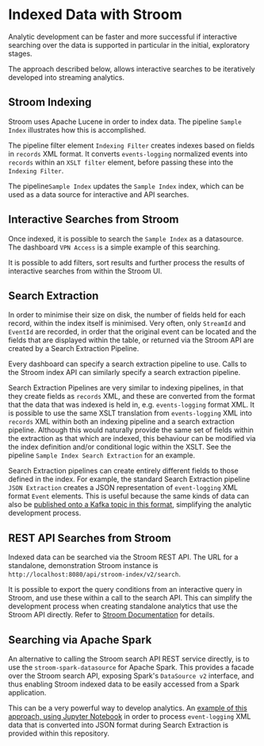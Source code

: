 # Indexed Data with Stroom
Analytic development can be faster and more successful if interactive searching over the data is supported in particular in the
initial, exploratory stages.

The approach described below, allows interactive searches to be iteratively developed into streaming analytics.

## Stroom Indexing
Stroom uses Apache Lucene in order to index data.  The pipeline `Sample Index` illustrates how this is accomplished.

The pipeline filter element `Indexing Filter` creates indexes based on fields in `records` XML format.  It 
converts `events-logging` normalized events into `records` within an `XSLT filter` element, before 
passing these into the `Indexing Filter`.

The pipeline`Sample Index` updates the `Sample Index` index, which can be used as a data source for interactive and API
searches.

## Interactive Searches from Stroom
Once indexed, it is possible to search the `Sample Index` as a datasource.  The dashboard `VPN Access` is a simple example of this searching.

It is possible to add filters, sort results and further process the results of interactive searches from within the Stroom UI.

## Search Extraction
In order to minimise their size on disk, the number of fields held for each record, within the index itself is minimised.  Very often,
only `StreamId` and `EventId` are recorded, in order that the original event can be located and the fields that are displayed within
the table, or returned via the Stroom API are created by a Search Extraction Pipeline.

Every dashboard can specify a search extraction pipeline to use.  Calls to the Stroom index API can similarly specify a search
extraction pipeline.

Search Extraction Pipelines are very similar to indexing pipelines, in that they create fields as `records` XML, and
these are converted from the format that the data that was indexed is held in, e.g. `events-logging` format XML.  It is possible
to use the same XSLT translation from `events-logging` XML into `records` XML within both an indexing pipeline and a
search extraction pipeline.  Although this would naturally provide the same set of fields within the extraction as that which
are indexed, this behaviour can be modified via the index definition and/or conditional logic within the XSLT.
See the pipeline `Sample Index Search Extraction` for an example.

Search Extraction pipelines can create entirely different fields to those defined in the index.  For example, the standard
Search Extraction pipeline `JSON Extraction` creates a JSON representation of `event-logging` XML format `Event` elements.
This is useful because the same kinds of data can also be [published onto a Kafka topic in this format](kafkaproducer.md),
simplifying the analytic development process. 

## REST API Searches from Stroom
Indexed data can be searched via the Stroom REST API.  The URL for a standalone, demonstration Stroom instance is
 `http://localhost:8080/api/stroom-index/v2/search`.  

It is possible to export the query conditions from an interactive query in Stroom, and use these within a call to the
search API.  This can simplify the development process when creating standalone analytics that use the Stroom API directly.
Refer to [Stroom Documentation](https://gchq.github.io/stroom-docs/user-guide/api/query-api.html)
for details.

## Searching via Apache Spark
An alternative to calling the Stroom search API REST service directly, is to use the `stroom-spark-datasource` for Apache
Spark.  This provides a facade over the Stroom search API, exposing Spark's `DataSource v2` interface, and thus enabling
Stroom indexed data to be easily accessed from a Spark application.

This can be a very powerful way to develop analytics.  An [example of this approach, using Jupyter Notebook](jupyterAnalysis.md)
in order to process `event-logging` XML data that is converted into JSON format during Search Extraction is provided within this repository.

